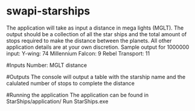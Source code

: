 # swapi-starships

The application will take as input a distance in mega lights (MGLT).
The output should be a collection of all the star ships and the total amount of stops required to
make the distance between the planets.
All other application details are at your own discretion.
Sample output for 1000000 input:
Y-wing: 74
Millennium Falcon: 9
Rebel Transport: 11

#Inputs
Number: MGLT distance

#Outputs
The console will output a table with the starship name and the calulated number of stops to complete the distance 

#Running the application
The application can be found in StarShips/application/
Run StarShips.exe




